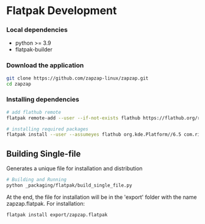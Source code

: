 # Flatpak Development

### Local dependencies
- python >= 3.9
- flatpak-builder

### Download the application
```bash
git clone https://github.com/zapzap-linux/zapzap.git
cd zapzap
```

### Installing dependencies
```bash
# add flathub remote
flatpak remote-add --user --if-not-exists flathub https://flathub.org/repo/flathub.flatpakrepo

# installing required packages
flatpak install --user --assumeyes flathub org.kde.Platform//6.5 com.riverbankcomputing.PyQt.BaseApp//6.5
```

## Building Single-file

Generates a unique file for installation and distribution
```bash
# Building and Running
python _packaging/flatpak/build_single_file.py
```

At the end, the file for installation will be in the 'export' folder with the name zapzap.flatpak.
For installation:
```bash
flatpak install export/zapzap.flatpak
```
